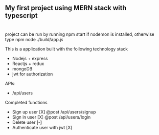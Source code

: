 ## My first project using MERN stack with typescript

#

project can be run by running npm start if nodemon is installed, otherwise type npm node ./build/app.js

This is a application built with the following technology stack

- Nodejs + express
- Reactjs + redux
- mongoDB
- jwt for authorization

APIs:

- /api/users

Completed functions

- Sign up user [X] @post /api/users/signup
- Sign in user [X] @post /api/users/login
- Delete user [-]
- Authenticate user with jwt [X]
